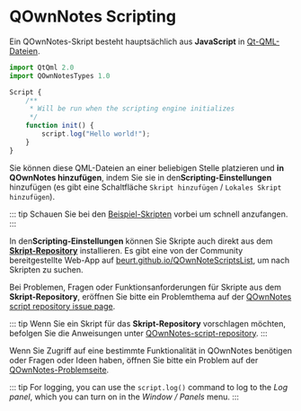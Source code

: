 # QOwnNotes Scripting

Ein QOwnNotes-Skript besteht hauptsächlich aus **JavaScript** in [Qt-QML-Dateien](https://doc.qt.io/qt-5/qtqml-index.html).

```js
import QtQml 2.0
import QOwnNotesTypes 1.0

Script {
    /**
     * Will be run when the scripting engine initializes
     */
    function init() {
        script.log("Hello world!");
    }
}
```

Sie können diese QML-Dateien an einer beliebigen Stelle platzieren und **in QOwnNotes hinzufügen**, indem Sie sie in den**Scripting-Einstellungen** hinzufügen (es gibt eine Schaltfläche `Skript hinzufügen` / `Lokales Skript hinzufügen`).

::: tip
Schauen Sie bei den [Beispiel-Skripten](https://github.com/pbek/QOwnNotes/blob/main/docs/scripting/examples) vorbei um schnell anzufangen.
:::

In den**Scripting-Einstellungen** können Sie Skripte auch direkt aus dem [**Skript-Repository**](https://github.com/qownnotes/scripts) installieren. Es gibt eine von der Community bereitgestellte Web-App auf [beurt.github.io/QOwnNoteScriptsList](https://beurt.github.io/QOwnNoteScriptsList/), um nach Skripten zu suchen.

Bei Problemen, Fragen oder Funktionsanforderungen für Skripte aus dem **Skript-Repository**, eröffnen Sie bitte ein Problemthema auf der [QOwnNotes script repository issue page](https://github.com/qownnotes/scripts/issues).

::: tip
Wenn Sie ein Skript für das **Skript-Repository** vorschlagen möchten, befolgen Sie die Anweisungen unter [QOwnNotes-script-repository](https://github.com/qownnotes/scripts).
:::

Wenn Sie Zugriff auf eine bestimmte Funktionalität in QOwnNotes benötigen oder Fragen oder Ideen haben, öffnen Sie bitte ein Problem auf der [QOwnNotes-Problemseite](https://github.com/pbek/QOwnNotes/issues).

::: tip
For logging, you can use the `script.log()` command to log to the *Log panel*, which you can turn on in the *Window / Panels* menu.
:::
